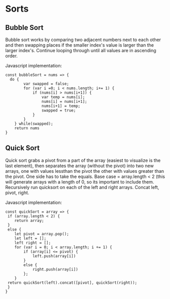 # Sorts

## Bubble Sort 
Bubble sort works by comparing two adjacent numbers next to each other and then swapping places if the smaller index's value is larger than the larger index's. Continue looping through until all values are in ascending order.

Javascript implementation:
```
const bubbleSort = nums => {
  do {
		var swapped = false;
		for (var i =0; i < nums.length; i+= 1) {
			if (nums[i] > nums[i+1]) {
				var temp = nums[i];
				nums[i] = nums[i+1];
				nums[i+1] = temp;
				swapped = true;
			}
		}
	} while(swapped);
	return nums
}
```


## Quick Sort
Quick sort grabs a pivot from a part of the array (easiest to visualize is the last element), then separates the array (without the pivot) into two new arrays, one with values lessthan the pivot the other with values greater than the pivot. One side has to take the equals. Base case = array.length < 2 (this will generate arrays with a length of 0, so its important to include them. Recursively run quicksort on each of the left and right arrays. Concat left, pivot, right. 

Javascript implementation:
```
const quickSort = array => {
 if (array.length < 2) {
	return array; 
 } 
 else {
 	let pivot = array.pop();
	let left = [];
	left right = [];
	for (var i = 0; i < array.length; i += 1) {
		if (array[i] <= pivot) {
			left.push(array[i])
		}
		else {
			right.push(array[i])
		};
	}
 return quickSort(left).concat([pivot], quickSort(right));
 }
}
```

